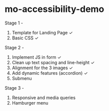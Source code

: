 # mo-accessibility-demo

Stage 1 - 
1. Template for Landing Page ✓
2. Basic CSS ✓

Stage 2 - 
1. Implement JS in form ✓
2. Clean up text spacing and line-height ✓
3. Alignment for the 3 images ✓
4. Add dynamic features (accordion) ✓
5. Submenu

Stage 3 - 
1. Responsive and media queries
2. Hamburger menu